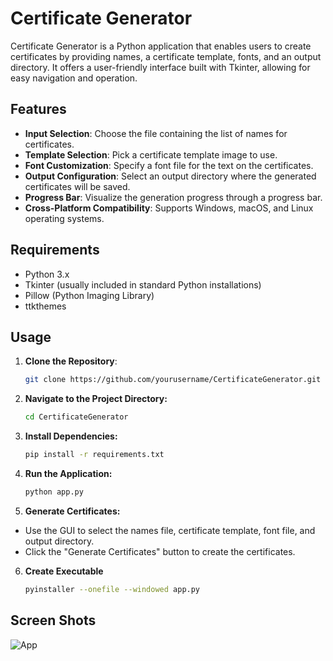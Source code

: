 # Certificate Generator

Certificate Generator is a Python application that enables users to create certificates by providing names, a certificate template, fonts, and an output directory. It offers a user-friendly interface built with Tkinter, allowing for easy navigation and operation.

## Features

- **Input Selection**: Choose the file containing the list of names for certificates.
- **Template Selection**: Pick a certificate template image to use.
- **Font Customization**: Specify a font file for the text on the certificates.
- **Output Configuration**: Select an output directory where the generated certificates will be saved.
- **Progress Bar**: Visualize the generation progress through a progress bar.
- **Cross-Platform Compatibility**: Supports Windows, macOS, and Linux operating systems.

## Requirements

- Python 3.x
- Tkinter (usually included in standard Python installations)
- Pillow (Python Imaging Library)
- ttkthemes

## Usage

1. **Clone the Repository**:

   ```bash
   git clone https://github.com/yourusername/CertificateGenerator.git

2. **Navigate to the Project Directory:**

   ```bash
   cd CertificateGenerator

3. **Install Dependencies:**

   ```bash
   pip install -r requirements.txt

4. **Run the Application:**

   ```bash
   python app.py

5. **Generate Certificates:**

- Use the GUI to select the names file, certificate template, font file, and output directory.
- Click the "Generate Certificates" button to create the certificates.

6. **Create Executable**

   ```bash
   pyinstaller --onefile --windowed app.py

## Screen Shots

![App](https://github.com/medhedimaaroufi/CertificateGenerator/blob/main/screen.png)

